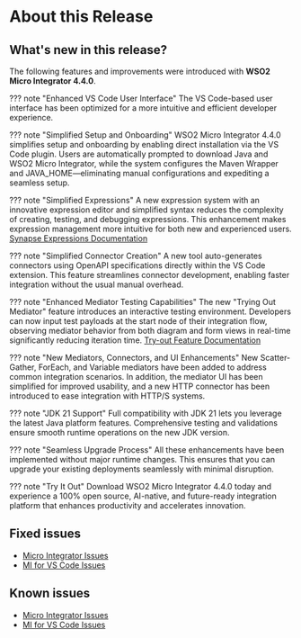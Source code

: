 # About this Release

## What's new in this release?

The following features and improvements were introduced with **WSO2 Micro Integrator 4.4.0**.

??? note "Enhanced VS Code User Interface"
    The VS Code-based user interface has been optimized for a more intuitive and efficient developer experience.

??? note "Simplified Setup and Onboarding"
    WSO2 Micro Integrator 4.4.0 simplifies setup and onboarding by enabling direct installation via the VS Code plugin. Users are automatically prompted to download Java and WSO2 Micro Integrator, while the system configures the Maven Wrapper and JAVA_HOME—eliminating manual configurations and expediting a seamless setup.

??? note "Simplified Expressions"
    A new expression system with an innovative expression editor and simplified syntax reduces the complexity of creating, testing, and debugging expressions. This enhancement makes expression management more intuitive for both new and experienced users. [Synapse Expressions Documentation](https://mi.docs.wso2.com/en/4.4.0/reference/synapse-properties/synapse-expressions/)

??? note "Simplified Connector Creation"
    A new tool auto-generates connectors using OpenAPI specifications directly within the VS Code extension. This feature streamlines connector development, enabling faster integration without the usual manual overhead.

??? note "Enhanced Mediator Testing Capabilities"
    The new "Trying Out Mediator" feature introduces an interactive testing environment. Developers can now input test payloads at the start node of their integration flow, observing mediator behavior from both diagram and form views in real-time significantly reducing iteration time. [Try-out Feature Documentation](https://mi.docs.wso2.com/en/4.4.0/develop/mediator-tryout/)

??? note "New Mediators, Connectors, and UI Enhancements"
    New Scatter-Gather, ForEach, and Variable mediators have been added to address common integration scenarios. In addition, the mediator UI has been simplified for improved usability, and a new HTTP connector has been introduced to ease integration with HTTP/S systems.

??? note "JDK 21 Support"
    Full compatibility with JDK 21 lets you leverage the latest Java platform features. Comprehensive testing and validations ensure smooth runtime operations on the new JDK version.

??? note "Seamless Upgrade Process"
    All these enhancements have been implemented without major runtime changes. This ensures that you can upgrade your existing deployments seamlessly with minimal disruption.

??? note "Try It Out"
    Download WSO2 Micro Integrator 4.4.0 today and experience a 100% open source, AI-native, and future-ready integration platform that enhances productivity and accelerates innovation.

## Fixed issues

- [Micro Integrator Issues](https://github.com/wso2/product-micro-integrator/issues?q=is%3Aissue%20is%3Aclosed%20closed%3A2024-07-18..2025-02-13%20)
- [MI for VS Code Issues](https://github.com/wso2/mi-vscode/issues?q=is%3Aissue%20is%3Aclosed%20closed%3A2024-07-18..2025-02-13%20)

## Known issues

- [Micro Integrator Issues](https://github.com/wso2/micro-integrator/issues?q=is%3Aissue+is%3Aopen)
- [MI for VS Code Issues](https://github.com/wso2/mi-vscode/issues?q=is%3Aissue+is%3Aopen)

